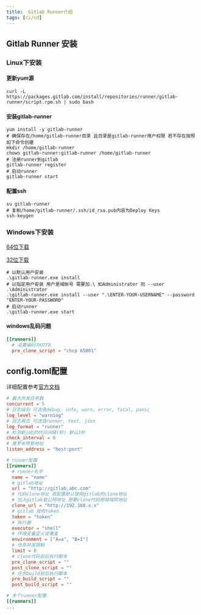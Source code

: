```yaml
---
title:  Gitlab Runner介绍
tags: [ci/cd]
---
```


## Gitlab Runner 安装

### Linux下安装

#### 更新yum源

```shell
curl -L https://packages.gitlab.com/install/repositories/runner/gitlab-runner/script.rpm.sh | sudo bash
```

#### 安装gitlab-runner

```shell
yum install -y gitlab-runner
# 确保存在/home/gitlab-runner目录 且目录是gitlab-runner用户权限 若不存在按照如下命令创建
mkdir /home/gitlab-runner
chown gitlab-runner:gitlab-runner /home/gitlab-runner
# 注册runner到gitlab
gitlab-runner register
# 启动runner
gitlab-runner start
```

#### 配置ssh

```shell
su gitlab-runner
# 复制/home/gitlab-runner/.ssh/id_rsa.pub内容为Deploy Keys
ssh-keygen
```

### Windows下安装

[64位下载](https://gitlab-runner-downloads.s3.amazonaws.com/latest/binaries/gitlab-runner-windows-amd64.exe)

[32位下载](https://gitlab-runner-downloads.s3.amazonaws.com/latest/binaries/gitlab-runner-windows-386.exe)

```
# 以默认用户安装
.\gitlab-runner.exe install
# 以指定用户安装 用户是域帐号 需要加.\ 如Administrator 则 --user .\Administrator
.\gitlab-runner.exe install --user ".\ENTER-YOUR-USERNAME" --password "ENTER-YOUR-PASSWORD"
# 启动runner
.\gitlab-runner.exe start
```

#### windows乱码问题

```toml
[[runners]]
  # 设置编码为UTF8
  pre_clone_script = "chcp 65001"
```

## config.toml配置

详细配置参考[官方文档](https://docs.gitlab.com/runner/configuration/advanced-configuration.html)

```toml
# 最大并发任务数
concurrent = 5
# 日志级别 可选值debug, info, warn, error, fatal, panic
log_level = "warning"
# 日志格式 可选值runner, text, json
log_format = "runner"
# 检测新job的时间间隔(秒) 默认3秒
check_interval = 0
# 普罗米修斯地址
listen_address = "host:port"

# runner配置
[[runners]]
  # runner名字
  name = "name"
  # gitlab地址
  url = "http://gitlab.abc.com"
  # 代码clone地址 若配置默认使用gitlab的clone地址 
  # 加入gitlab是公网地址 想要clone代码用局域网地址
  clone_url = "http://192.168.x.x"
  # gitlab 授权token
  token = "token"
  # 执行器
  executor = "shell"
  # 环境变量定义或覆盖
  environment = ["A=a", "B=1"]
  # 任务并发限制
  limit = 0
  # clone代码前后执行脚本
  pre_clone_script = ""
  post_clone_script = ""
  # 任务build前后执行脚本
  pre_build_script = ""
  post_build_script = ""

# 多个runner配置
[[runners]]
...
```